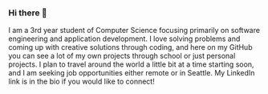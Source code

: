 ### Hi there 👋
I am a 3rd year student of Computer Science focusing primarily on software engineering and application development. I love solving problems and coming up with creative solutions through coding, and here on my GitHub you can see a lot of my own projects through school or just personal projects. I plan to travel around the world a little bit at a time starting soon, and I am seeking job opportunities either remote or in Seattle. My LinkedIn link is in the bio if you would like to connect!

<!--
**JMantello/JMantello** is a ✨ _special_ ✨ repository because its `README.md` (this file) appears on your GitHub profile.

Here are some ideas to get you started:

- 🔭 I’m currently working on ...
- 🌱 I’m currently learning ...
- 👯 I’m looking to collaborate on ...
- 🤔 I’m looking for help with ...
- 💬 Ask me about ...
- 📫 How to reach me: ...
- 😄 Pronouns: ...
- ⚡ Fun fact: ...
-->
